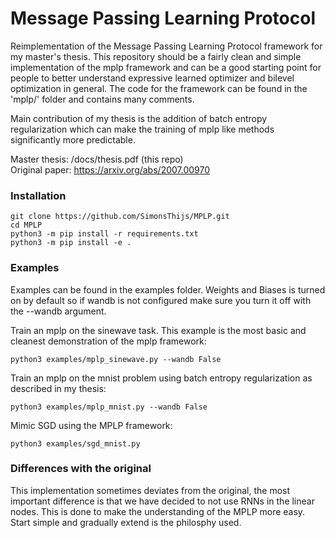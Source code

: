 # Message Passing Learning Protocol
Reimplementation of the Message Passing Learning Protocol framework for my master's thesis. This repository should be a fairly clean and simple implementation of the mplp framework and can be a good starting point for people to better understand expressive learned optimizer and bilevel optimization in general. The code for the framework can be found in the 'mplp/' folder and contains many comments.

Main contribution of my thesis is the addition of batch entropy regularization which can make the training of mplp like methods significantly more predictable.

Master thesis: /docs/thesis.pdf (this repo) \
Original paper: https://arxiv.org/abs/2007.00970 


### Installation

```
git clone https://github.com/SimonsThijs/MPLP.git
cd MPLP
python3 -m pip install -r requirements.txt
python3 -m pip install -e .
```

### Examples

Examples can be found in the examples folder. Weights and Biases is turned on by default so if wandb is not configured make sure you turn it off with the --wandb argument.

Train an mplp on the sinewave task. This example is the most basic and cleanest demonstration of the mplp framework:
```
python3 examples/mplp_sinewave.py --wandb False
```

Train an mplp on the mnist problem using batch entropy regularization as described in my thesis:
```
python3 examples/mplp_mnist.py --wandb False
```

Mimic SGD using the MPLP framework:
```
python3 examples/sgd_mnist.py
```


### Differences with the original
This implementation sometimes deviates from the original, the most important difference is that we have decided to not use RNNs in the linear nodes. This is done to make the understanding of the MPLP more easy. Start simple and gradually extend is the philosphy used.

